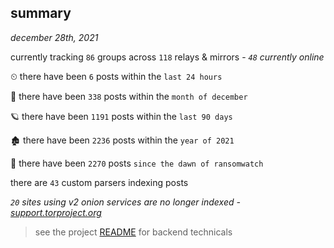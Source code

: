 
## summary
_december 28th, 2021_

currently tracking `86` groups across `118` relays & mirrors - _`48` currently online_

⏲ there have been `6` posts within the `last 24 hours`

🦈 there have been `338` posts within the `month of december`

🪐 there have been `1191` posts within the `last 90 days`

🏚 there have been `2236` posts within the `year of 2021`

🦕 there have been `2270` posts `since the dawn of ransomwatch`

there are `43` custom parsers indexing posts

_`20` sites using v2 onion services are no longer indexed - [support.torproject.org](https://support.torproject.org/onionservices/v2-deprecation/)_

> see the project [README](https://github.com/thetanz/ransomwatch#ransomwatch--) for backend technicals

